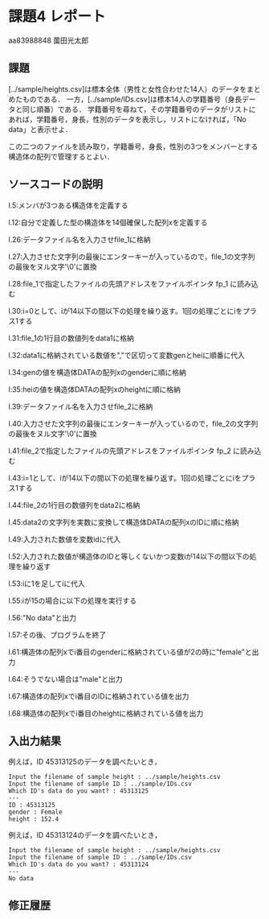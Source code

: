 # 課題4 レポート

aa83988848 薗田光太郎

## 課題

[../sample/heights.csv]は標本全体（男性と女性合わせた14人）のデータをまとめたものである．
一方，[../sample/IDs.csv]は標本14人の学籍番号（身長データと同じ順番）である．
学籍番号を尋ねて，その学籍番号のデータがリストにあれば，学籍番号，身長，性別のデータを表示し，リストになければ，「No data」と表示せよ．

この二つのファイルを読み取り，学籍番号，身長，性別の3つをメンバーとする構造体の配列で管理するとよい．

## ソースコードの説明
l.5:メンバが3つある構造体を定義する

l.12:自分で定義した型の構造体を14個確保した配列xを定義する

l.26:データファイル名を入力させfile_1に格納

l.27:入力させた文字列の最後にエンターキーが入っているので，file_1の文字列の最後をヌル文字'\0'に置換

l.28:file_1で指定したファイルの先頭アドレスをファイルポインタ fp_1 に読み込む

l.30:i=0として、iが14以下の間以下の処理を繰り返す。1回の処理ごとにiをプラス1する

l.31:file_1の1行目の数値列をdata1に格納

l.32:data1に格納されている数値を","で区切って変数genとheiに順番に代入

l.34:genの値を構造体DATAの配列xのgenderに順に格納

l:35:heiの値を構造体DATAの配列xのheightに順に格納

l.39:データファイル名を入力させfile_2に格納

l.40:入力させた文字列の最後にエンターキーが入っているので，file_2の文字列の最後をヌル文字'\0'に置換

l.41:file_2で指定したファイルの先頭アドレスをファイルポインタ fp_2 に読み込む

l.43:i=1として、iが14以下の間以下の処理を繰り返す。1回の処理ごとにiをプラス1する

l.44:file_2の1行目の数値列をdata2に格納

l.45:data2の文字列を実数に変換して構造体DATAの配列xのIDに順に格納

l.49:入力された数値を変数idに代入

l.52:入力された数値が構造体のIDと等しくないかつ変数iが14以下の間以下の処理を繰り返す

l.53:iに1を足してiに代入

l.55:iが15の場合に以下の処理を実行する

l.56:"No data"と出力

l.57:その後、プログラムを終了

l.61:構造体の配列xでi番目のgenderに格納されている値が2の時に"female"と出力

l.64:そうでない場合は"male"と出力

l.67:構造体の配列xでi番目のIDに格納されている値を出力

l.68:構造体の配列xでi番目のheightに格納されている値を出力



## 入出力結果

例えば，ID 45313125のデータを調べたいとき，

```
Input the filename of sample height : ../sample/heights.csv
Input the filename of sample ID : ../sample/IDs.csv
Which ID's data do you want? : 45313125
---
ID : 45313125
gender : Female
height : 152.4
```

例えば，ID 45313124のデータを調べたいとき，

```
Input the filename of sample height : ../sample/heights.csv
Input the filename of sample ID : ../sample/IDs.csv
Which ID's data do you want? : 45313124
---
No data
```

## 修正履歴

